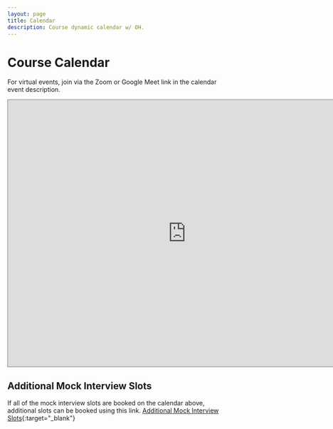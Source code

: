 ```yaml
---
layout: page
title: Calendar
description: Course dynamic calendar w/ OH.
---
```


# Course Calendar

For virtual events, join via the Zoom or Google Meet link in the calendar event description. 

<iframe src="https://calendar.google.com/calendar/embed?height=600&wkst=1&bgcolor=%234285F4&ctz=America%2FNew_York&title=HU%20CS0%20Fall%202022&mode=WEEK&src=Y19hdmFvZWZ0ZWlkZ2g3aTBsaWVnc3Y4aGdmNEBncm91cC5jYWxlbmRhci5nb29nbGUuY29t&color=%23AD1457" style="border:solid 1px #777" width="800" height="600" frameborder="0" scrolling="no"></iframe>

## Additional Mock Interview Slots

If all of the mock interview slots are booked on the calendar above, additional
slots can be booked using this link. [Additional Mock Interview Slots]( https://calendar.google.com/calendar/u/0/selfsched?sstoken=UUZEeG12ZEFpdGlTfGRlZmF1bHR8YTk5NGI1MjdhZmJlOGQyNjgwNDQxY2QxNDQyNWJlNmI){:target="_blank"}
